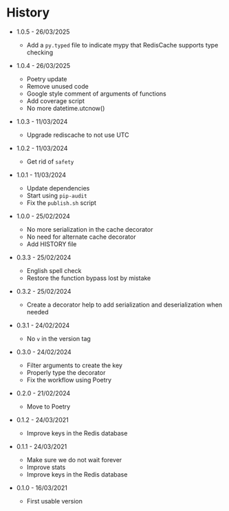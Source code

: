 # History

- 1.0.5 - 26/03/2025
  - Add a `py.typed` file to indicate mypy that RedisCache supports type checking

- 1.0.4 - 26/03/2025
  - Poetry update
  - Remove unused code
  - Google style comment of arguments of functions
  - Add coverage script
  - No more datetime.utcnow()

- 1.0.3 - 11/03/2024
  - Upgrade rediscache to not use UTC

- 1.0.2 - 11/03/2024
  - Get rid of `safety`

- 1.0.1 - 11/03/2024
  - Update dependencies
  - Start using `pip-audit`
  - Fix the `publish.sh` script

- 1.0.0 - 25/02/2024
  - No more serialization in the cache decorator
  - No need for alternate cache decorator
  - Add HISTORY file

- 0.3.3 - 25/02/2024
  - English spell check
  - Restore the function bypass lost by mistake

- 0.3.2 - 25/02/2024
  - Create a decorator help to add serialization and deserialization when needed

- 0.3.1 - 24/02/2024
  - No `v` in the version tag

- 0.3.0 - 24/02/2024
  - Filter arguments to create the key
  - Properly type the decorator
  - Fix the workflow using Poetry

- 0.2.0 - 21/02/2024
  - Move to Poetry

- 0.1.2 - 24/03/2021
  - Improve keys in the Redis database

- 0.1.1 - 24/03/2021
  - Make sure we do not wait forever
  - Improve stats
  - Improve keys in the Redis database

- 0.1.0 - 16/03/2021
  - First usable version

